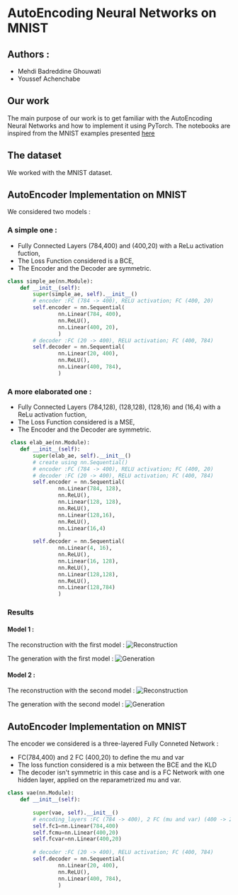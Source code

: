 # AutoEncoding Neural Networks on MNIST

## Authors : 
 - Mehdi Badreddine Ghouwati
 - Youssef Achenchabe
## Our work
The main purpose of our work is to get familiar with the AutoEncoding Neural Networks and how to implement it using PyTorch. The notebooks are inspired from the MNIST examples presented [here](https://github.com/L1aoXingyu/pytorch-beginner/tree/master/08-AutoEncoder)

## The dataset
We worked with the MNIST dataset.


## AutoEncoder Implementation on MNIST
We considered two models :
 ### A simple one :
 * Fully Connected Layers (784,400) and (400,20) with a ReLu activation fuction,
 * The Loss Function considered is a BCE,
 * The Encoder and the Decoder are symmetric.
```python
class simple_ae(nn.Module):
    def __init__(self):
        super(simple_ae, self).__init__()
        # encoder :FC (784 -> 400), RELU activation; FC (400, 20)
        self.encoder = nn.Sequential(
                nn.Linear(784, 400),
                nn.ReLU(),
                nn.Linear(400, 20),
                )
        # decoder :FC (20 -> 400), RELU activation; FC (400, 784)
        self.decoder = nn.Sequential(
                nn.Linear(20, 400),
                nn.ReLU(),
                nn.Linear(400, 784),
                )
```

 ### A more elaborated one :
 * Fully Connected Layers (784,128), (128,128), (128,16) and (16,4) with a ReLu activation fuction,
 * The Loss Function considered is a MSE,
 * The Encoder and the Decoder are symmetric.
```python
 class elab_ae(nn.Module):
    def __init__(self):
        super(elab_ae, self).__init__()
        # create using nn.Sequential()
        # encoder :FC (784 -> 400), RELU activation; FC (400, 20)
        # decoder :FC (20 -> 400), RELU activation; FC (400, 784)
        self.encoder = nn.Sequential(
                nn.Linear(784, 128),
                nn.ReLU(),
                nn.Linear(128, 128),
                nn.ReLU(),
                nn.Linear(128,16),
                nn.ReLU(),
                nn.Linear(16,4)
                )
        self.decoder = nn.Sequential(
                nn.Linear(4, 16),
                nn.ReLU(),
                nn.Linear(16, 128),
                nn.ReLU(),
                nn.Linear(128,128),
                nn.ReLU(),
                nn.Linear(128,784)
                )
```

### Results

#### Model 1 :

The reconstruction with the first model :
![Reconstruction](https://github.com/mbghouwa/AE-AutoEncoder_PyTorch/tree/master/images/ae_1_recon.png)

The generation with the first model :
![Generation](https://github.com/mbghouwa/AE-AutoEncoder_PyTorch/tree/master/images/ae_1_gene.png)

#### Model 2 :

The reconstruction with the second model :
![Reconstruction](https://github.com/mbghouwa/AE-AutoEncoder_PyTorch/tree/master/images/ae_2_recon.png)

The generation with the second model :
![Generation](https://github.com/mbghouwa/AE-AutoEncoder_PyTorch/tree/master/images/ae_2_gene.png)

## AutoEncoder Implementation on MNIST

The encoder we considered is a three-layered Fully Conneted Network :

* FC(784,400) and 2 FC (400,20) to define the mu and var
* The loss function considered is a mix between the BCE and the KLD
* The decoder isn't symmetric in this case and is a FC Network with one hidden layer, applied on the reparametrized mu and var.

```python
class vae(nn.Module):
    def __init__(self):
        
        super(vae, self).__init__()
        # encoding_layers :FC (784 -> 400), 2 FC (mu and var) (400 -> 20)
        self.fc1=nn.Linear(784,400)
        self.fcmu=nn.Linear(400,20)
        self.fcvar=nn.Linear(400,20)
        
        # decoder :FC (20 -> 400), RELU activation; FC (400, 784)
        self.decoder = nn.Sequential(
                nn.Linear(20, 400),
                nn.ReLU(),
                nn.Linear(400, 784),
                )
```
